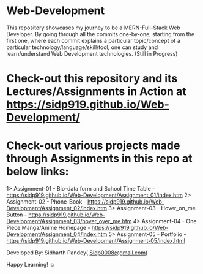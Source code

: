# Web-Development
This repository showcases my journey to be a MERN-Full-Stack Web Developer. By going through all the commits one-by-one, starting from the first one, where each commit explains a particular topic/concept of a particular technology/language/skill/tool, one can study and learn/understand Web Development technologies. (Still in Progress)

# Check-out this repository and its Lectures/Assignments in Action at https://sidp919.github.io/Web-Development/

# Check-out various projects made through Assignments in this repo at below links:
  1> Assignment-01 - Bio-data form and School Time Table - https://sidp919.github.io/Web-Development/Assignment_01/index.htm
  2> Assignment-02 - Phone-Book - https://sidp919.github.io/Web-Development/Assignment_02/index.htm
  3> Assignment-03 - Hover_on_me Button - https://sidp919.github.io/Web-Development/Assignment_03/hover_over_me.htm
  4> Assignment-04 - One Piece Manga/Anime Homepage - https://sidp919.github.io/Web-Development/Assignment_04/index.htm
  5> Assignment-05 - Portfolio - https://sidp919.github.io/Web-Development/Assignment-05/index.html

Developed By:
Sidharth Pandey( Sidp0008@gmail.com)

Happy Learning! ☺️
